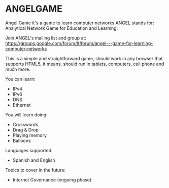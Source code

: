 # ANGELGAME
Angel Game it's a game to learn computer networks
ANGEL stands for: Analytical Network Game for Education and Learning.

Join ANGEL's mailing list and group at: https://groups.google.com/forum/#!forum/angel---game-for-learning-computer-networks

This is a simple and straightforward game, should work in any browser that supports HTML5, it means, should run in tablets, computers, cell phone and much more.

You can learn:
- IPv4
- IPv6
- DNS
- Ethernet

You will learn doing:
- Crosswords
- Drag & Drop
- Playing memory
- Balloons

Languages supported:
- Spanish and English

Topics to cover in the future:
- Internet Governance (ongoing phase)
